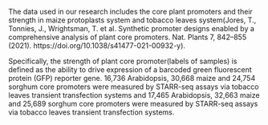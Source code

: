 <p>The data used in our research includes the core plant promoters and their strength in maize protoplasts system and tobacco leaves system(Jores, T., Tonnies, J., Wrightsman, T. et al. Synthetic promoter designs enabled by a comprehensive analysis of plant core promoters. Nat. Plants 7, 842–855 (2021). https://doi.org/10.1038/s41477-021-00932-y).<p>
<p>Specifically, the strength of plant core promoter(labels of samples) is defined as the ability to drive expression of a barcoded green fluorescent protein (GFP) reporter gene. 16,736 Arabidopsis, 30,668 maize and 24,754 sorghum core promoters were measured by STARR-seq assays via tobacco leaves transient transfection systems and 17,465 Arabidopsis, 32,663 maize and 25,689 sorghum core promoters were measured by STARR-seq assays via tobacco leaves transient transfection systems.<p>
